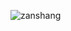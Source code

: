 ![zanshang](https://xhfs0.oss-cn-hangzhou.aliyuncs.com/CA102001/e2859cbea1d047acbf83165f84bc4046.jpg "pic")
